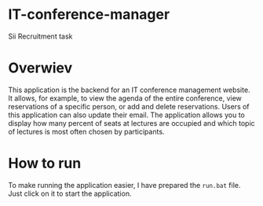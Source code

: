 # IT-conference-manager
Sii Recruitment task

# Overwiev
This application is the backend for an IT conference management website. It allows, for example, to view the agenda of the entire conference, view reservations of a specific person, or add and delete reservations. Users of this application can also update their email. The application allows you to display how many percent of seats at lectures are occupied and which topic of lectures is most often chosen by participants.

# How to run
To make running the application easier, I have prepared the `run.bat` file. Just click on it to start the application.

